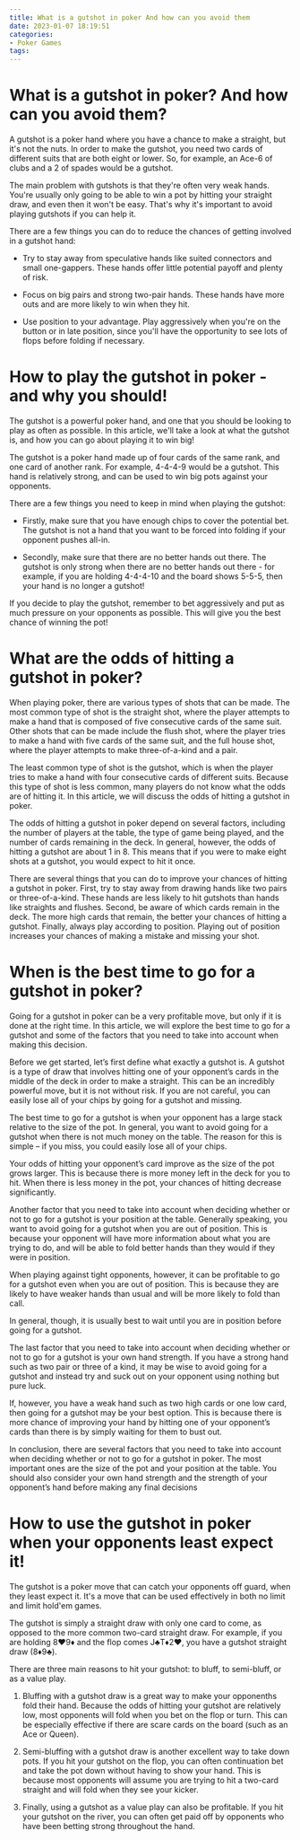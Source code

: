 ```yaml
---
title: What is a gutshot in poker And how can you avoid them
date: 2023-01-07 18:19:51
categories:
- Poker Games
tags:
---
```



#  What is a gutshot in poker? And how can you avoid them?

A gutshot is a poker hand where you have a chance to make a straight, but it's not the nuts. In order to make the gutshot, you need two cards of different suits that are both eight or lower. So, for example, an Ace-6 of clubs and a 2 of spades would be a gutshot.

The main problem with gutshots is that they're often very weak hands. You're usually only going to be able to win a pot by hitting your straight draw, and even then it won't be easy. That's why it's important to avoid playing gutshots if you can help it.

There are a few things you can do to reduce the chances of getting involved in a gutshot hand:

- Try to stay away from speculative hands like suited connectors and small one-gappers. These hands offer little potential payoff and plenty of risk.

- Focus on big pairs and strong two-pair hands. These hands have more outs and are more likely to win when they hit.

- Use position to your advantage. Play aggressively when you're on the button or in late position, since you'll have the opportunity to see lots of flops before folding if necessary.

#  How to play the gutshot in poker - and why you should!

The gutshot is a powerful poker hand, and one that you should be looking to play as often as possible. In this article, we'll take a look at what the gutshot is, and how you can go about playing it to win big!

The gutshot is a poker hand made up of four cards of the same rank, and one card of another rank. For example, 4-4-4-9 would be a gutshot. This hand is relatively strong, and can be used to win big pots against your opponents.

There are a few things you need to keep in mind when playing the gutshot:

- Firstly, make sure that you have enough chips to cover the potential bet. The gutshot is not a hand that you want to be forced into folding if your opponent pushes all-in.

- Secondly, make sure that there are no better hands out there. The gutshot is only strong when there are no better hands out there - for example, if you are holding 4-4-4-10 and the board shows 5-5-5, then your hand is no longer a gutshot!

If you decide to play the gutshot, remember to bet aggressively and put as much pressure on your opponents as possible. This will give you the best chance of winning the pot!

#  What are the odds of hitting a gutshot in poker?

When playing poker, there are various types of shots that can be made. The most common type of shot is the straight shot, where the player attempts to make a hand that is composed of five consecutive cards of the same suit. Other shots that can be made include the flush shot, where the player tries to make a hand with five cards of the same suit, and the full house shot, where the player attempts to make three-of-a-kind and a pair.

The least common type of shot is the gutshot, which is when the player tries to make a hand with four consecutive cards of different suits. Because this type of shot is less common, many players do not know what the odds are of hitting it. In this article, we will discuss the odds of hitting a gutshot in poker.

The odds of hitting a gutshot in poker depend on several factors, including the number of players at the table, the type of game being played, and the number of cards remaining in the deck. In general, however, the odds of hitting a gutshot are about 1 in 8. This means that if you were to make eight shots at a gutshot, you would expect to hit it once.

There are several things that you can do to improve your chances of hitting a gutshot in poker. First, try to stay away from drawing hands like two pairs or three-of-a-kind. These hands are less likely to hit gutshots than hands like straights and flushes. Second, be aware of which cards remain in the deck. The more high cards that remain, the better your chances of hitting a gutshot. Finally, always play according to position. Playing out of position increases your chances of making a mistake and missing your shot.

#  When is the best time to go for a gutshot in poker? 

Going for a gutshot in poker can be a very profitable move, but only if it is done at the right time. In this article, we will explore the best time to go for a gutshot and some of the factors that you need to take into account when making this decision. 

Before we get started, let’s first define what exactly a gutshot is. A gutshot is a type of draw that involves hitting one of your opponent’s cards in the middle of the deck in order to make a straight. This can be an incredibly powerful move, but it is not without risk. If you are not careful, you can easily lose all of your chips by going for a gutshot and missing. 

The best time to go for a gutshot is when your opponent has a large stack relative to the size of the pot. In general, you want to avoid going for a gutshot when there is not much money on the table. The reason for this is simple – if you miss, you could easily lose all of your chips. 

Your odds of hitting your opponent’s card improve as the size of the pot grows larger. This is because there is more money left in the deck for you to hit. When there is less money in the pot, your chances of hitting decrease significantly. 

Another factor that you need to take into account when deciding whether or not to go for a gutshot is your position at the table. Generally speaking, you want to avoid going for a gutshot when you are out of position. This is because your opponent will have more information about what you are trying to do, and will be able to fold better hands than they would if they were in position. 

When playing against tight opponents, however, it can be profitable to go for a gutshot even when you are out of position. This is because they are likely to have weaker hands than usual and will be more likely to fold than call. 

In general, though, it is usually best to wait until you are in position before going for a gutshot. 

The last factor that you need to take into account when deciding whether or not to go for a gutshot is your own hand strength. If you have a strong hand such as two pair or three of a kind, it may be wise to avoid going for a gutshot and instead try and suck out on your opponent using nothing but pure luck. 

If, however, you have a weak hand such as two high cards or one low card, then going for a gutshot may be your best option. This is because there is more chance of improving your hand by hitting one of your opponent’s cards than there is by simply waiting for them to bust out. 

In conclusion, there are several factors that you need to take into account when deciding whether or not to go for a gutshot in poker. The most important ones are the size of the pot and your position at the table. You should also consider your own hand strength and the strength of your opponent’s hand before making any final decisions

#  How to use the gutshot in poker when your opponents least expect it!

The gutshot is a poker move that can catch your opponents off guard, when they least expect it. It's a move that can be used effectively in both no limit and limit hold'em games.

The gutshot is simply a straight draw with only one card to come, as opposed to the more common two-card straight draw. For example, if you are holding 8♥9♦ and the flop comes J♣T♦2♥, you have a gutshot straight draw (8♦9♣).

There are three main reasons to hit your gutshot: to bluff, to semi-bluff, or as a value play.

1. Bluffing with a gutshot draw is a great way to make your opponenths fold their hand. Because the odds of hitting your gutshot are relatively low, most opponents will fold when you bet on the flop or turn. This can be especially effective if there are scare cards on the board (such as an Ace or Queen).

2. Semi-bluffing with a gutshot draw is another excellent way to take down pots. If you hit your gutshot on the flop, you can often continuation bet and take the pot down without having to show your hand. This is because most opponents will assume you are trying to hit a two-card straight and will fold when they see your kicker.

3. Finally, using a gutshot as a value play can also be profitable. If you hit your gutshot on the river, you can often get paid off by opponents who have been betting strong throughout the hand.
